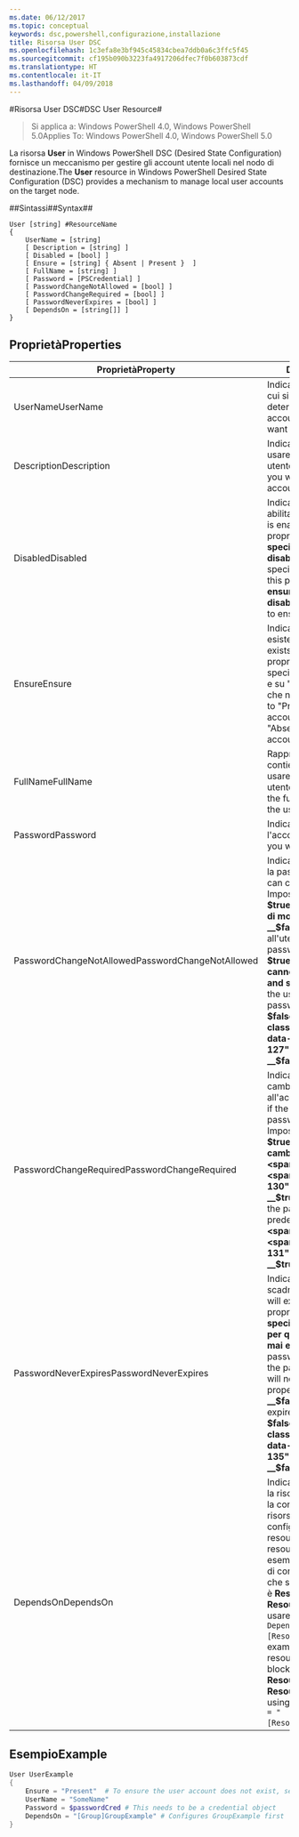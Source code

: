 ```yaml
---
ms.date: 06/12/2017
ms.topic: conceptual
keywords: dsc,powershell,configurazione,installazione
title: Risorsa User DSC
ms.openlocfilehash: 1c3efa8e3bf945c45834cbea7ddb0a6c3ffc5f45
ms.sourcegitcommit: cf195b090b3223fa4917206dfec7f0b603873cdf
ms.translationtype: HT
ms.contentlocale: it-IT
ms.lasthandoff: 04/09/2018
---
```

#<a name="dsc-user-resource"></a><span data-ttu-id="e6eb4-103">Risorsa User DSC#</span><span class="sxs-lookup"><span data-stu-id="e6eb4-103">DSC User Resource#</span></span>


><span data-ttu-id="e6eb4-104">Si applica a: Windows PowerShell 4.0, Windows PowerShell 5.0</span><span class="sxs-lookup"><span data-stu-id="e6eb4-104">Applies To: Windows PowerShell 4.0, Windows PowerShell 5.0</span></span>


<span data-ttu-id="e6eb4-105">La risorsa __User__ in Windows PowerShell DSC (Desired State Configuration) fornisce un meccanismo per gestire gli account utente locali nel nodo di destinazione.</span><span class="sxs-lookup"><span data-stu-id="e6eb4-105">The __User__ resource in Windows PowerShell Desired State Configuration (DSC) provides a mechanism to manage local user accounts on the target node.</span></span>


##<a name="syntax"></a><span data-ttu-id="e6eb4-106">Sintassi##</span><span class="sxs-lookup"><span data-stu-id="e6eb4-106">Syntax##</span></span>

```
User [string] #ResourceName
{
    UserName = [string]
    [ Description = [string] ]
    [ Disabled = [bool] ]
    [ Ensure = [string] { Absent | Present }  ]
    [ FullName = [string] ]
    [ Password = [PSCredential] ]
    [ PasswordChangeNotAllowed = [bool] ]
    [ PasswordChangeRequired = [bool] ]
    [ PasswordNeverExpires = [bool] ]
    [ DependsOn = [string[]] ]
}
```

## <a name="properties"></a><span data-ttu-id="e6eb4-107">Proprietà</span><span class="sxs-lookup"><span data-stu-id="e6eb4-107">Properties</span></span>
|  <span data-ttu-id="e6eb4-108">Proprietà</span><span class="sxs-lookup"><span data-stu-id="e6eb4-108">Property</span></span>  |  <span data-ttu-id="e6eb4-109">Description</span><span class="sxs-lookup"><span data-stu-id="e6eb4-109">Description</span></span>   |
|---|---|
| <span data-ttu-id="e6eb4-110">UserName</span><span class="sxs-lookup"><span data-stu-id="e6eb4-110">UserName</span></span>| <span data-ttu-id="e6eb4-111">Indica il nome dell'account per cui si vuole specificare un determinato stato.</span><span class="sxs-lookup"><span data-stu-id="e6eb4-111">Indicates the account name for which you want to ensure a specific state.</span></span>|
| <span data-ttu-id="e6eb4-112">Description</span><span class="sxs-lookup"><span data-stu-id="e6eb4-112">Description</span></span>| <span data-ttu-id="e6eb4-113">Indica la descrizione che si vuole usare per l'account utente.</span><span class="sxs-lookup"><span data-stu-id="e6eb4-113">Indicates the description you want to use for the user account.</span></span>|
| <span data-ttu-id="e6eb4-114">Disabled</span><span class="sxs-lookup"><span data-stu-id="e6eb4-114">Disabled</span></span>| <span data-ttu-id="e6eb4-115">Indica se l'account è abilitato.</span><span class="sxs-lookup"><span data-stu-id="e6eb4-115">Indicates if the account is enabled.</span></span> <span data-ttu-id="e6eb4-116">Impostare questa proprietà su __$true__ per specificare che l'account è disabilitato e su __$false__ per specificare che è abilitato.</span><span class="sxs-lookup"><span data-stu-id="e6eb4-116">Set this property to __$true__ to ensure that this account is disabled, and set it to __$false__ to ensure that it is enabled.</span></span>|
| <span data-ttu-id="e6eb4-117">Ensure</span><span class="sxs-lookup"><span data-stu-id="e6eb4-117">Ensure</span></span>| <span data-ttu-id="e6eb4-118">Indica se l'account esiste.</span><span class="sxs-lookup"><span data-stu-id="e6eb4-118">Indicates if the account exists.</span></span> <span data-ttu-id="e6eb4-119">Impostare questa proprietà su "Present" per specificare che l'account esiste e su "Absent" per specificare che non esiste.</span><span class="sxs-lookup"><span data-stu-id="e6eb4-119">Set this property to "Present" to ensure that the account exists, and set it to "Absent" to ensure that the account does not exist.</span></span>|
| <span data-ttu-id="e6eb4-120">FullName</span><span class="sxs-lookup"><span data-stu-id="e6eb4-120">FullName</span></span>| <span data-ttu-id="e6eb4-121">Rappresenta una stringa che contiene il nome completo da usare per l'account utente.</span><span class="sxs-lookup"><span data-stu-id="e6eb4-121">Represents a string with the full name you want to use for the user account.</span></span>|
| <span data-ttu-id="e6eb4-122">Password</span><span class="sxs-lookup"><span data-stu-id="e6eb4-122">Password</span></span>| <span data-ttu-id="e6eb4-123">Indica la password da usare per l'account.</span><span class="sxs-lookup"><span data-stu-id="e6eb4-123">Indicates the password you want to use for this account.</span></span> |
| <span data-ttu-id="e6eb4-124">PasswordChangeNotAllowed</span><span class="sxs-lookup"><span data-stu-id="e6eb4-124">PasswordChangeNotAllowed</span></span>| <span data-ttu-id="e6eb4-125">Indica se l'utente può modificare la password.</span><span class="sxs-lookup"><span data-stu-id="e6eb4-125">Indicates if the user can change the password.</span></span> <span data-ttu-id="e6eb4-126">Impostare questa proprietà su __$true__ per impedire all'utente di modificare la password e su __$false__ per consentire all'utente di modificare la password.</span><span class="sxs-lookup"><span data-stu-id="e6eb4-126">Set this property to __$true__ to ensure that the user cannot change the password, and set it to __$false__ to allow the user to change the password.</span></span> <span data-ttu-id="e6eb4-127">Il valore predefinito è __$false__.</span><span class="sxs-lookup"><span data-stu-id="e6eb4-127">The default value is __$false__.</span></span>|
| <span data-ttu-id="e6eb4-128">PasswordChangeRequired</span><span class="sxs-lookup"><span data-stu-id="e6eb4-128">PasswordChangeRequired</span></span>| <span data-ttu-id="e6eb4-129">Indica se l'utente dovrà cambiare la password all'accesso successivo.</span><span class="sxs-lookup"><span data-stu-id="e6eb4-129">Indicates if the user must change the password at the next sign in.</span></span> <span data-ttu-id="e6eb4-130">Impostare questa proprietà su __$true__ se l'utente deve cambiare la password.</span><span class="sxs-lookup"><span data-stu-id="e6eb4-130">Set this property to __$true__ if the user must change the password.</span></span> <span data-ttu-id="e6eb4-131">Il valore predefinito è __$true__.</span><span class="sxs-lookup"><span data-stu-id="e6eb4-131">The default value is __$true__.</span></span>|
| <span data-ttu-id="e6eb4-132">PasswordNeverExpires</span><span class="sxs-lookup"><span data-stu-id="e6eb4-132">PasswordNeverExpires</span></span>| <span data-ttu-id="e6eb4-133">Indica se la password scadrà.</span><span class="sxs-lookup"><span data-stu-id="e6eb4-133">Indicates if the password will expire.</span></span> <span data-ttu-id="e6eb4-134">Impostare questa proprietà su __$true__ per specificare che la password per questo utente non scade mai e su __$false__ se la password scade.</span><span class="sxs-lookup"><span data-stu-id="e6eb4-134">To ensure that the password for this account will never expire, set this property to __$true__, and set it to __$false__ if the password will expire.</span></span> <span data-ttu-id="e6eb4-135">Il valore predefinito è __$false__.</span><span class="sxs-lookup"><span data-stu-id="e6eb4-135">The default value is __$false__.</span></span>|
| <span data-ttu-id="e6eb4-136">DependsOn</span><span class="sxs-lookup"><span data-stu-id="e6eb4-136">DependsOn</span></span> | <span data-ttu-id="e6eb4-137">Indica che prima di configurare la risorsa è necessario eseguire la configurazione di un'altra risorsa.</span><span class="sxs-lookup"><span data-stu-id="e6eb4-137">Indicates that the configuration of another resource must run before this resource is configured.</span></span> <span data-ttu-id="e6eb4-138">Ad esempio, se l'ID del blocco script di configurazione della risorsa che si vuole eseguire per primo è __ResourceName__ e il tipo è __ResourceType__, la sintassi per usare questa proprietà è `DependsOn = "[ResourceType]ResourceName"`.</span><span class="sxs-lookup"><span data-stu-id="e6eb4-138">For example, if the ID of the resource configuration script block that you want to run first is __ResourceName__ and its type is __ResourceType__, the syntax for using this property is `DependsOn = "[ResourceType]ResourceName"`.</span></span>|

## <a name="example"></a><span data-ttu-id="e6eb4-139">Esempio</span><span class="sxs-lookup"><span data-stu-id="e6eb4-139">Example</span></span>

```powershell
User UserExample
{
    Ensure = "Present"  # To ensure the user account does not exist, set Ensure to "Absent"
    UserName = "SomeName"
    Password = $passwordCred # This needs to be a credential object
    DependsOn = "[Group]GroupExample" # Configures GroupExample first
}
```